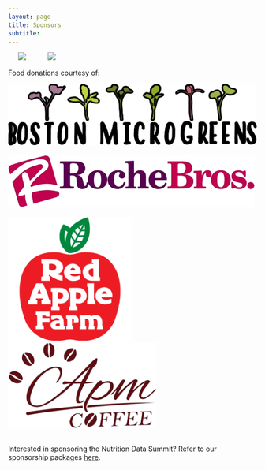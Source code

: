 ```yaml
---
layout: page
title: Sponsors 
subtitle: 
---
```


<a href="https://nutrition.tufts.edu/"><img src="/img/sponsors/friedman_recolor.png" width="200"  hspace="20"></a>
<a href="http://environment.tufts.edu/"><img src="/img/sponsors/tie_recolor.png" width="200"  hspace="20"></a>

Food donations courtesy of:

<img src="/img/sponsors/boston_microgreens.png" width="800">
<br></br>
<img src="/img/sponsors/roche_bros.png" width="500">
<br></br>
<img src="/img/sponsors/redapplefarms.png" width="250">          <img src="/img/sponsors/apm_coffee.png" width="300"></a>
<br></br>

Interested in sponsoring the Nutrition Data Summit? Refer to our sponsorship packages  <a href="https://github.com/tuftsnds/tuftsnds.github.io/blob/master/img/partners/%5BNDS%5D%20Sponsorship%20%26%20Partnership%20Packages.pdf" target="_blank">here</a>.
